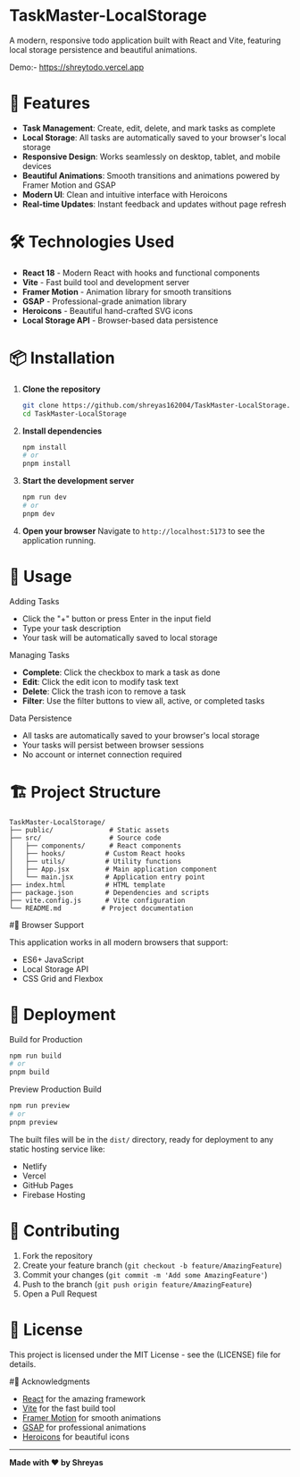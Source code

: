 # **TaskMaster-LocalStorage**

A modern, responsive todo application built with React and Vite, featuring local storage persistence and beautiful animations.

Demo:- https://shreytodo.vercel.app

# 🚀 Features

- **Task Management**: Create, edit, delete, and mark tasks as complete
- **Local Storage**: All tasks are automatically saved to your browser's local storage
- **Responsive Design**: Works seamlessly on desktop, tablet, and mobile devices
- **Beautiful Animations**: Smooth transitions and animations powered by Framer Motion and GSAP
- **Modern UI**: Clean and intuitive interface with Heroicons
- **Real-time Updates**: Instant feedback and updates without page refresh

# 🛠️ Technologies Used

- **React 18** - Modern React with hooks and functional components
- **Vite** - Fast build tool and development server
- **Framer Motion** - Animation library for smooth transitions
- **GSAP** - Professional-grade animation library
- **Heroicons** - Beautiful hand-crafted SVG icons
- **Local Storage API** - Browser-based data persistence

# 📦 Installation

1. **Clone the repository**
   ```bash
   git clone https://github.com/shreyas162004/TaskMaster-LocalStorage.git
   cd TaskMaster-LocalStorage
   ```

2. **Install dependencies**
   ```bash
   npm install
   # or
   pnpm install
   ```

3. **Start the development server**
   ```bash
   npm run dev
   # or
   pnpm dev
   ```

4. **Open your browser**
   Navigate to `http://localhost:5173` to see the application running.

# 🎯 Usage

Adding Tasks
- Click the "+" button or press Enter in the input field
- Type your task description
- Your task will be automatically saved to local storage

Managing Tasks
- **Complete**: Click the checkbox to mark a task as done
- **Edit**: Click the edit icon to modify task text
- **Delete**: Click the trash icon to remove a task
- **Filter**: Use the filter buttons to view all, active, or completed tasks

Data Persistence
- All tasks are automatically saved to your browser's local storage
- Your tasks will persist between browser sessions
- No account or internet connection required

# 🏗️ Project Structure

```
TaskMaster-LocalStorage/
├── public/              # Static assets
├── src/                 # Source code
│   ├── components/      # React components
│   ├── hooks/          # Custom React hooks
│   ├── utils/          # Utility functions
│   ├── App.jsx         # Main application component
│   └── main.jsx        # Application entry point
├── index.html          # HTML template
├── package.json        # Dependencies and scripts
├── vite.config.js      # Vite configuration
└── README.md          # Project documentation
```

#📱 Browser Support

This application works in all modern browsers that support:
- ES6+ JavaScript
- Local Storage API
- CSS Grid and Flexbox

# 🚀 Deployment

Build for Production
```bash
npm run build
# or
pnpm build
```

Preview Production Build
```bash
npm run preview
# or
pnpm preview
```

The built files will be in the `dist/` directory, ready for deployment to any static hosting service like:
- Netlify
- Vercel
- GitHub Pages
- Firebase Hosting

# 🤝 Contributing

1. Fork the repository
2. Create your feature branch (`git checkout -b feature/AmazingFeature`)
3. Commit your changes (`git commit -m 'Add some AmazingFeature'`)
4. Push to the branch (`git push origin feature/AmazingFeature`)
5. Open a Pull Request

# 📄 License

This project is licensed under the MIT License - see the (LICENSE) file for details.

#🙏 Acknowledgments

- [React](https://reactjs.org/) for the amazing framework
- [Vite](https://vitejs.dev/) for the fast build tool
- [Framer Motion](https://www.framer.com/motion/) for smooth animations
- [GSAP](https://greensock.com/gsap/) for professional animations
- [Heroicons](https://heroicons.com/) for beautiful icons

---

**Made with ❤️ by Shreyas**
